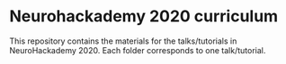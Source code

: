 # Neurohackademy 2020 curriculum

This repository contains the materials for the talks/tutorials in
NeuroHackademy 2020. Each folder corresponds to one talk/tutorial.